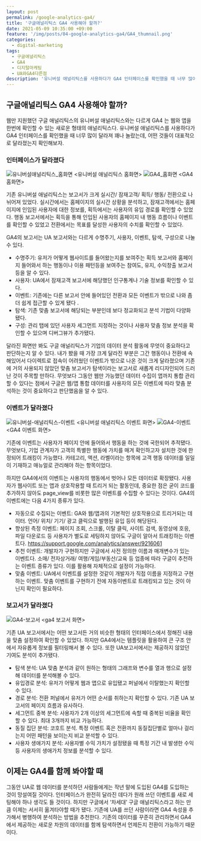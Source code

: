 ```yaml
---
layout: post
permalink: /google-analytics-ga4/
title: '구글애널리틱스 GA4 사용해야 할까?'
date: 2021-05-09 10:35:00 +09:00
feature: '/img/posts/04-google-analytics-ga4/GA4_thumnail.png'
categories:
  - digital-marketing
tags:
  - 구글애널리틱스
  - GA4
  - 디지털마케팅
  - UA와GA4다른점
description: '유니버설 애널리틱스를 사용하다가 GA4 인터페이스를 확인했을 때 너무 많이 달라져 꽤나 놀랐는데, 어떤 것들이 대표적으로 달라졌는지 확인해보자.'
---
```

## 구글애널리틱스 GA4 사용해야 할까?

웹만 지원했던 구글 애널리틱스의 유니버설 애널리틱스와는 다르게 GA4 는 웹와 앱을 한번에 확인할 수 있는 새로운 형태의 애널리틱스다. 유니버설 애널리틱스를 사용하다가 GA4 인터페이스를 확인했을 때 너무 많이 달라져 꽤나 놀랐는데, 어떤 것들이 대표적으로 달라졌는지 확인해보자.


### 인터페이스가 달라졌다

![유니버설애널리틱스_홈화면](/img/posts/04-google-analytics-ga4/UA_home.png)
 <유니버설 애널리틱스 홈화면>
![GA4_홈화면](/img/posts/04-google-analytics-ga4/GA4_home.png)
<GA4 홈화면>

기존 유니버설 애널리틱스는 보고서가 크게 실시간/ 잠재고객/ 획득/ 행동/ 전환으로 나뉘어져 있었다. 실시간에서는 홈페이지의 실시간 상황을 분석하고, 잠재고객에서는 홈페이지에 인입된 사용자에 대한 정보를, 획득에서는 사용자의 유입 경로를 확인할 수 있었다. 행동 보고서에서는 획득을 통해 인입된 사용자의 홈페이지 내 행동 흐름이나 이벤트를 확인할 수 있었고 전환에서는 목표를 달성한 사용자의 수치를 확인할 수 있었다.

GA4의 보고서는 UA 보고서와는 다르게 수명주기, 사용자, 이벤트, 탐색, 구성으로 나눌 수 있다.

- 수명주기: 유저가 어떻게 웹사이트를 들어왔는지를 보여주는 획득 보고서와 홈페이지 들어와서 하는 행동이나 이용 패턴등을 보여주는 참여도, 유지, 수익창출 보고서 등을 알 수 있다.
- 사용자: UA에서 잠재고객 보고서에 해당했던 인구통계나 기술 정보를 확인할 수 있다.
- 이벤트: 기존에는 다른 보고서 안에 들어있던 전환과 모든 이벤트가 밖으로 나와 좀더 쉽게 접근할 수 있게 됐다 .
- 탐색: 기존 맞춤 보고서에 해당되는 부분인데 보다 정교화되고 분석 기법이 다양화됐다.
- 구성: 관리 탭에 있던 사용자 세그먼트 지정하는 것이나 사용자 맞춤 정보 분석을 확인할 수 있으며 디버그뷰가 추가됐다.


달라진 화면만 봐도 구글 애널리틱스가 기업의 데이터 분석 활동에 무엇이 중요하다고 판단하는지 알 수 있다. 내가 봤을 때 가장 크게 달라진 부분은 그간 행동이나 전환에 속해있어서 다이렉트로 접속이 어려웠던 이벤트가 밖으로 나온 것이 크게 달라졌으며 기존에 거의 사용되지 않았던 맞춤 보고서가 탐색이라는 보고서로 새롭게 리디자인되어 드러난 것이 주목할 만하다. 무엇보다 그동안 웹만 가능했던 데이터 수집이 앱까지 통합 관리할 수 있다는 점에서 구글은 웹/앱 통합 데이터를 사용자의 모든 이벤트에 따라 맞춤 분석하는 것이 중요하다고 판단했음을 알 수 있다.


### 이벤트가 달라졌다

![유니버설-애널리틱스-이벤트](/img/posts/04-google-analytics-ga4/UA_event.png)
<유니버설 애널리틱스 이벤트 화면>
![GA4-이벤트](/img/posts/04-google-analytics-ga4/GA4_event.png)
<GA4 이벤트 화면>

기존에 이벤트는 사용자가 페이지 안에 들어와서 행동을 하는 것에 국한되어 추적됐다. 무엇보다, 기업 관계자가 고객의 특별한 행동에 가치를 매겨 확인하고자 설치한 것에 한정되어 트래킹이 가능했다. 카테고리, 액션, 라벨이라는 항목에 고객 행동 데이터를 일일이 기재하고 매뉴얼로 관리해야 하는 항목이었다.

하지만 GA4에서의 이벤트는 사용자의 행동에서 벗어나 모든 데이터로 확장됐다. 사용자가 웹사이트 또는 앱과 상호작용할 때 트리거 되는 활동인데, 중요한 점은 굳이 코드를 추가하지 않아도 page_view를 비롯한 많은 이벤트를 수집할 수 있다는 것이다. GA4의 이벤트에는 다음 4가지 종류가 있다.

- 자동으로 수집되는 이벤트: GA와 웹/앱과의 기본적인 상호작용으로 트리거되는 데이터. 언어/ 위치/ 기기/ 광고 클릭으로 발행된 유입 등이 해당된다.
- 향상된 측정 이벤트: 페이지 조회, 스크롤, 이탈 클릭, 사이트 검색, 동영상에 호응, 파일 다운로드 등 사용자가 별도로 세팅하지 않아도 구글이 알아서 트래킹하는 이벤트다. https://support.google.com/analytics/answer/9216061
- 추천 이벤트: 개발자가 구현하지만 구글에서 사전 정의한 이름과 매개변수가 있는 이벤트다. 소매/ 전자상거래/ 여행/게임/부동산/교육 등 업종에 따라 구글이 추천하는 이벤트 종류가 있다. 이를 활용해 자체적으로 설정이 가능하다.
- 맞춤 이벤트: UA에서 이벤트를 설정한 것같이 개발자가 직접 이름을 지정하고 구현하는 이벤트. 맞춤 이벤트를 구현하기 전에 자동이벤트로 트래킹되고 있는 것이 아닌지 확인이 필요하다.


### 보고서가 달라졌다

![GA4-보고서](/img/posts/04-google-analytics-ga4/GA4_report.png)
<ga4 보고서 화면>

기존 UA 보고서에서는 어떤 보고서든 거의 비슷한 형태의 인터페이스에서 정해진 내용을 맞춤 설정하여 확인할 수 있었다. 하지만 GA4에서는 템플릿을 활용하여 큰 구조 안에서 자유롭게 정보를 필터링해서 볼 수 있다. 또한 UA보고서에서는 제공하지 않았던 기여도 분석이 추가됐다.

- 탐색 분석: UA 맞춤 분석과 같이 원하는 형태의 그래프와 변수를 열과 행으로 설정해 데이터를 분석해볼 수 있다.
- 유입경로 분석: 유저가 어떻게 웹과 앱으로 유입됐고 퍼널에서 이탈했는지 확인할 수 있다.
- 경로 분석: 전환 퍼널에서 유저가 어떤 순서를 취하는지 확인할 수 있다. 기존 UA 보고서의 페이지 흐름과 유사하다.
- 세그먼트 중복 분석: 사용자가 2개 이상의 세그먼트에 속할 때 중복된 비율을 확인할 수 있다. 최대 3개까지 비교 가능하다.
- 동질 집단 분석: 코호트 분석. 특정 이벤트 혹은 전환까지 동질집단별로 얼마나 걸리는지 어떤 패턴을 보이는지 비교 분석할 수 있다.
- 사용자 생애가지 분석: 사용자별 수익 가치가 설정됐을 때 특정 기간 내 발생한 수익 등 사용자의 생애가치 정보를 분석할 수 있다.


## 이제는 GA4를 함께 봐야할 때

그동안 UA로 웹 데이터를 분석하던 사람들에게는 작년 말에 도입된 GA4를 도입하는 것이 망설여질 것이다. 인터페이스가 완전히 달라진 데다가 원래 쓰던 이벤트를 새로 세팅해야 하나 생각도 들 것이다. 하지만 구글에서 ‘차세대’ 구글 애널리틱스라고 하는 만큼 이제는 서서히 옮겨타야할 때가 됐다. 기존에 UA를 쓰던 사람이라면 GA4 속성을 추가해서 병행하여 분석하는 방법을 추천한다. 기존의 데이터를 꾸준히 관리하면서 GA4에서 제공하는 새로운 차원의 데이터를 함께 탐색하면서 언제든지 전환이 가능하기 때문이다.
